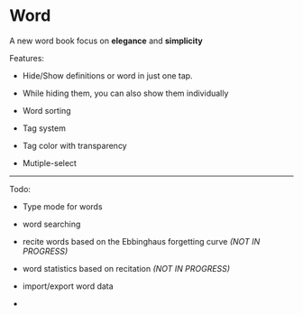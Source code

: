 # Word

A new word book focus on **elegance** and **simplicity**

Features:

* Hide/Show definitions or word in just one tap.

* While hiding them, you can also show them individually

* Word sorting

* Tag system

* Tag color with transparency

* Mutiple-select

---

Todo:

* Type mode for words

* word searching

* recite words based on the Ebbinghaus forgetting curve *(NOT IN PROGRESS)*

* word statistics based on recitation *(NOT IN PROGRESS)*

* import/export word data

* 
